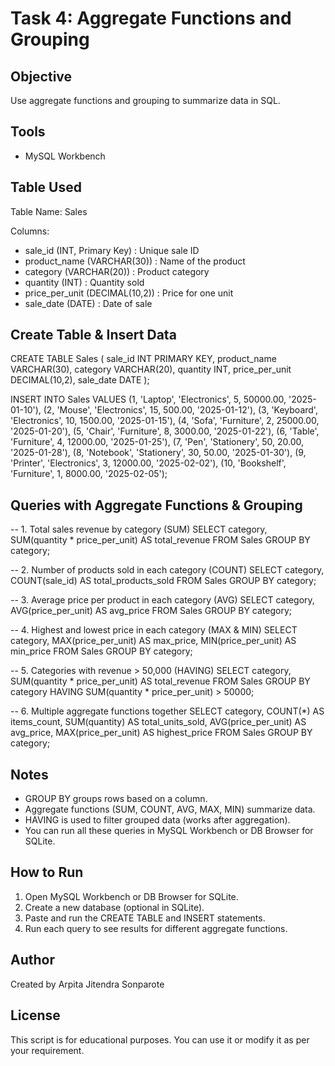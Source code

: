 # Task 4: Aggregate Functions and Grouping

## Objective
Use aggregate functions and grouping to summarize data in SQL.

## Tools
- MySQL Workbench

## Table Used
Table Name: Sales

Columns:
- sale_id (INT, Primary Key) : Unique sale ID
- product_name (VARCHAR(30)) : Name of the product
- category (VARCHAR(20)) : Product category
- quantity (INT) : Quantity sold
- price_per_unit (DECIMAL(10,2)) : Price for one unit
- sale_date (DATE) : Date of sale

## Create Table & Insert Data
CREATE TABLE Sales (
    sale_id INT PRIMARY KEY,
    product_name VARCHAR(30),
    category VARCHAR(20),
    quantity INT,
    price_per_unit DECIMAL(10,2),
    sale_date DATE
);

INSERT INTO Sales VALUES
(1, 'Laptop', 'Electronics', 5, 50000.00, '2025-01-10'),
(2, 'Mouse', 'Electronics', 15, 500.00, '2025-01-12'),
(3, 'Keyboard', 'Electronics', 10, 1500.00, '2025-01-15'),
(4, 'Sofa', 'Furniture', 2, 25000.00, '2025-01-20'),
(5, 'Chair', 'Furniture', 8, 3000.00, '2025-01-22'),
(6, 'Table', 'Furniture', 4, 12000.00, '2025-01-25'),
(7, 'Pen', 'Stationery', 50, 20.00, '2025-01-28'),
(8, 'Notebook', 'Stationery', 30, 50.00, '2025-01-30'),
(9, 'Printer', 'Electronics', 3, 12000.00, '2025-02-02'),
(10, 'Bookshelf', 'Furniture', 1, 8000.00, '2025-02-05');

## Queries with Aggregate Functions & Grouping

-- 1. Total sales revenue by category (SUM)
SELECT category,
       SUM(quantity * price_per_unit) AS total_revenue
FROM Sales
GROUP BY category;

-- 2. Number of products sold in each category (COUNT)
SELECT category,
       COUNT(sale_id) AS total_products_sold
FROM Sales
GROUP BY category;

-- 3. Average price per product in each category (AVG)
SELECT category,
       AVG(price_per_unit) AS avg_price
FROM Sales
GROUP BY category;

-- 4. Highest and lowest price in each category (MAX & MIN)
SELECT category,
       MAX(price_per_unit) AS max_price,
       MIN(price_per_unit) AS min_price
FROM Sales
GROUP BY category;

-- 5. Categories with revenue > 50,000 (HAVING)
SELECT category,
       SUM(quantity * price_per_unit) AS total_revenue
FROM Sales
GROUP BY category
HAVING SUM(quantity * price_per_unit) > 50000;

-- 6. Multiple aggregate functions together
SELECT category,
       COUNT(*) AS items_count,
       SUM(quantity) AS total_units_sold,
       AVG(price_per_unit) AS avg_price,
       MAX(price_per_unit) AS highest_price
FROM Sales
GROUP BY category;

## Notes
- GROUP BY groups rows based on a column.
- Aggregate functions (SUM, COUNT, AVG, MAX, MIN) summarize data.
- HAVING is used to filter grouped data (works after aggregation).
- You can run all these queries in MySQL Workbench or DB Browser for SQLite.

## How to Run
1. Open MySQL Workbench or DB Browser for SQLite.
2. Create a new database (optional in SQLite).
3. Paste and run the CREATE TABLE and INSERT statements.
4. Run each query to see results for different aggregate functions.

## Author
Created by Arpita Jitendra Sonparote

## License
This script is for educational purposes. You can use it or modify it as per your requirement.
